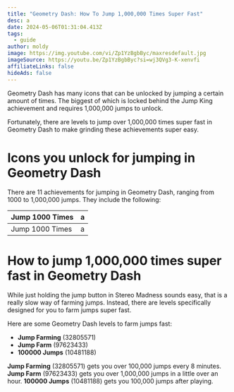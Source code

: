```yaml
---
title: "Geometry Dash: How To Jump 1,000,000 Times Super Fast"
desc: a
date: 2024-05-06T01:31:04.413Z
tags:
  - guide
author: moldy
image: https://img.youtube.com/vi/Zp1YzBgbByc/maxresdefault.jpg
imageSource: https://youtu.be/Zp1YzBgbByc?si=wj3QVg3-K-xenvfi
affiliateLinks: false
hideAds: false
---
```

Geometry Dash has many icons that can be unlocked by jumping a certain amount of times. The biggest of which is locked behind the Jump King achievement and requires 1,000,000 jumps to unlock.

Fortunately, there are levels to jump over 1,000,000 times super fast in Geometry Dash to make grinding these achievements super easy.

# Icons you unlock for jumping in Geometry Dash

There are 11 achievements for jumping in Geometry Dash, ranging from 1000 to 1,000,000 jumps. They include the following:

| Jump 1000 Times | a |
|-----------------|-----|
| Jump 1000 Times | a |

# How to jump 1,000,000 times super fast in Geometry Dash

While just holding the jump button in Stereo Madness sounds easy, that is a really slow way of farming jumps. Instead, there are levels specifically designed for you to farm jumps super fast.

Here are some Geometry Dash levels to farm jumps fast:

- **Jump Farming** (32805571)
- **Jump Farm** (97623433)
- **100000 Jumps** (10481188)

**Jump Farming** (32805571) gets you over 100,000 jumps every 8 minutes. **Jump Farm** (97623433) gets you over 1,000,000 jumps in a little over an hour. **100000 Jumps** (10481188) gets you 100,000 jumps after playing.
